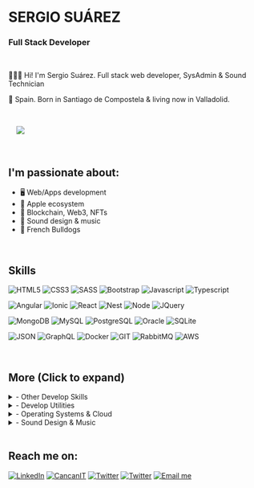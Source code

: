 
# SERGIO SUÁREZ

### Full Stack Developer

</br>

👨🏻‍💻 Hi! I'm Sergio Suárez. Full stack web developer, SysAdmin & Sound Technician

📍 Spain. Born in Santiago de Compostela & living now in Valladolid.

</br>

 &nbsp; &nbsp; ![](https://komarev.com/ghpvc/?username=sergiosuarezdev&style=flat-square&color=blue)

</br>

## I'm passionate about:

- 🖥 Web/Apps development
- 📱 Apple ecosystem
- 🧾 Blockchain, Web3, NFTs
- 🎵 Sound design & music  
- 🐶 French Bulldogs

</br>

## Skills

![HTML5](https://img.shields.io/badge/-HTML5-%23E44D27?style=flat-square&logo=html5&logoColor=ffffff)
![CSS3](https://img.shields.io/badge/-CSS3-%230391cb?style=flat-square&logo=css3&logoColor=ffffff)
![SASS](https://img.shields.io/badge/-SASS-%23bf6190?style=flat-square&logo=sass&logoColor=ffffff)
![Bootstrap](https://img.shields.io/badge/-Bootstrap-%23563173?style=flat-square&logo=bootstrap&logoColor=ffffff)
![Javascript](https://img.shields.io/badge/-JavaScript-%23efd81e?style=flat-square&logo=JavaScript&logoColor=ffffff)
![Typescript](https://img.shields.io/badge/-Typescript-%233972c8?style=flat-square&logo=Typescript&logoColor=ffffff)

![Angular](https://img.shields.io/badge/-Angular-%23d70330?style=flat-square&logo=Angular&logoColor=ffffff)
![Ionic](https://img.shields.io/badge/-Ionic-%234c8aef?style=flat-square&logo=Ionic&logoColor=ffffff)
![React](https://img.shields.io/badge/-React-%235dcceb?style=flat-square&logo=React&logoColor=ffffff)
![Nest](https://img.shields.io/badge/-Nestjs-%23d70330?style=flat-square&logo=Nestjs&logoColor=ffffff)
![Node](https://img.shields.io/badge/-Node-%237ec729?style=flat-square&logo=Node.js&logoColor=ffffff)
![JQuery](https://img.shields.io/badge/-JQuery-%230865a8?style=flat-square&logo=JQuery&logoColor=ffffff)

![MongoDB](https://img.shields.io/badge/-MongoDB-%233f2e1e?style=flat-square&logo=mongodb&logoColor=ffffff)
![MySQL](https://img.shields.io/badge/-MySQL-%23015e85?style=flat-square&logo=mysql&logoColor=ffffff)
![PostgreSQL](https://img.shields.io/badge/-PostgreSQL-%232f5e8e?style=flat-square&logo=postgresql&logoColor=ffffff)
![Oracle](https://img.shields.io/badge/-Oracle-%23e21921?style=flat-square&logo=oracle&logoColor=ffffff)
![SQLite](https://img.shields.io/badge/-SQLite-%233394d0?style=flat-square&logo=SQLite&logoColor=ffffff)


![JSON](https://img.shields.io/badge/-JSON-%23363636?style=flat-square&logo=JSON&logoColor=ffffff)
![GraphQL](https://img.shields.io/badge/-Graphql-%23da0593?style=flat-square&logo=Graphql&logoColor=ffffff)
![Docker](https://img.shields.io/badge/-Docker-%230d97e4?style=flat-square&logo=Docker&logoColor=ffffff)
![GIT](https://img.shields.io/badge/-Git-%23e84e32?style=flat-square&logo=GIT&logoColor=ffffff)
![RabbitMQ](https://img.shields.io/badge/-RabbitMQ-%23da0593?style=flat-square&logo=RabbitMQ&logoColor=ffffff)
![AWS](https://img.shields.io/badge/-AWS-%23ef880f?style=flat-square&logo=amazon-aws&logoColor=ffffff)

</br>

## More (Click to expand)


<details>
	<summary>- Other Develop Skills</summary>
	<ul>
		<li><b>Javascript</b>: JQuery, Angular, React, Nodejs, React Native, learning Vuejs, JQuery.</li>
		<li><b>PHP</b>:  SlimPHP, Zend, Laravel, PHPMyadmin.</li>
		<li><b>DB</b>: POstgreSQL, MariaDB & MySQL, MongoDB, RealmDB, Oracle, SQLServer. </li>
		<li><b>Testing</b>: Cypress, Mocha, Jest, Jasmine, Karma.</li>
		<li><b>Swift</b>: Learning to make my own WatchOS things :)</li>
		<li><b>API</b>: Nodejs, Microsoft WCF, SlimPHP, RestFUL, JSON, GraphQL.</li>
		<li><b>CMS</b>: Wordpress, WooCommerce, Prestashop, Moodle.</li>
		<li><b>Bash</b>: I love bash scripting to automate tasks.  </li>
		<li><b>Other</b>: Responsive design, MVC, MVVC, POO, Scrum, Agile.</li>
    	</ul>
</details>

<details>
	<summary>- Develop Utilities</summary>
	<ul>
	       <li>Visual Studio Code.</li>
	       <li>XCode.</li>
	       <li>Android Studio.</li>
	       <li>Postman.</li>
	       <li>Insomnia.</li>
	       <li>Git Fork.</li>
	       <li>Sourcetre.</li>
	       <li>Altair GraphQL.</li>
	       <li>JIRA.</li>
	</ul>
</details>

<details>
	<summary>- Operating Systems & Cloud</summary>
	<ul>
		<li><b>Systems</b>: Windows Server, MacOS, Linux.</li>
		<li><b>Cloud</b>: Amazon AWS, MS Azure, Google Cloud.</li>
		<li><b>VM</b>: Docker, VMWare, VirtualBox.</li>
		<li><b>Web Servers</b>: Apache, Nginx.</li>
	</ul>
</details>

<details>
	<summary>- Sound Design & Music</summary>
	<ul>
		<li>Electronic music production.</li>
		<li>Mixing & Mastering.</li>
		<li>Sampling.</li>
		<li>Sound Design.</li>
		<li>Synthesis.</li>
		<li>Ableton Live.</li>
		<li>NI Maschine.</li>
	</ul>
</details>

</br>


## Reach me on:

<a target="_blank" href="https://www.linkedin.com/in/sergio-suarez"><img src="https://img.shields.io/badge/LinkedIn-%230077B5.svg?&style=for-the-badge&logo=linkedin&logoColor=white" alt="LinkedIn"></a>
<a  target="_blank" href="https://cancanit.com/certified/1387/"><img src="https://img.shields.io/badge/JS Certified-%233f8fa7.svg?&style=for-the-badge&logo=c&logoColor=white" alt="CancanIT"></a>
<a  target="_blank" href="https://twitter.com/SergioSuarezDEV"><img src="https://img.shields.io/badge/Twitter-%231DA1F2.svg?&style=for-the-badge&logo=twitter&logoColor=white" alt="Twitter"></a>
<a  target="_blank" href="https://dev.to/sergiosuarezdev"><img src="https://img.shields.io/badge/DEV.TO-%23000.svg?&style=for-the-badge&logo=dev.to&logoColor=white" alt="Twitter"></a>
<a  target="_blank" href="mailto:&#105;&#110;&#102;&#111;&#064;&#115;&#101;&#114;&#103;&#105;&#111;&#115;&#117;&#097;&#114;&#101;&#122;&#100;&#101;&#118;&#046;&#099;&#111;&#109;
"><img src="https://img.shields.io/badge/Email me-%23EC5664.svg?&style=for-the-badge&logo=gmail&logoColor=white" alt="Email me"></a>





